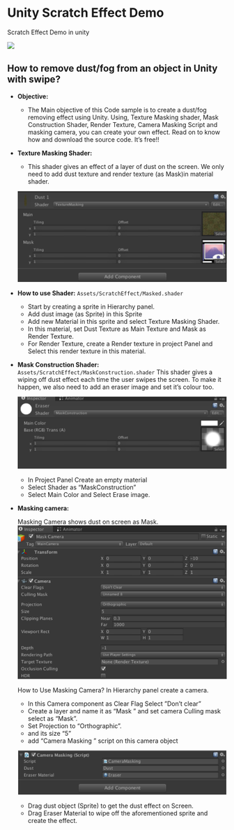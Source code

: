 # Unity Scratch Effect Demo
Scratch Effect Demo in unity

![](images/demo.gif) 

## How to remove dust/fog from an object in Unity with swipe?
- **Objective­:**
   - The Main objective of this Code sample is to create a dust/fog removing effect using Unity. Using, Texture Masking shader, Mask Construction Shader, Render Texture, Camera Masking Script and masking camera, you can create your own effect. Read on to know how and download the source code. It’s free!!
- **Texture Masking Shader:**
   - This shader gives an effect of a layer of dust on the screen. We only need to add dust texture and render texture (as Mask)in material shader.

   ![](images/dust.png) 

- **How to use Shader­:** `Assets/ScratchEffect/Masked.shader`

    - Start by creating a sprite in Hierarchy panel.
    - Add dust image (as Sprite) in this Sprite
    - Add new Material in this sprite and select Texture Masking Shader.
    - In this material, set Dust Texture as Main Texture and Mask as Render Texture.
    - For Render Texture, create a Render texture in project Panel and Select this render
texture in this material.


- **Mask Construction Shader:** `Assets/ScratchEffect/MaskConstruction.shader`
    This shader gives a wiping off dust effect each time the user swipes the screen. To make it happen, we also need to add an eraser image and set it’s colour too.

   ![](images/construction-shader.png) 

    - In Project Panel Create an empty material
    - Select Shader as “MaskConstruction”
    - Select Main Color and Select Erase image.

- **Masking camera­:**

    Masking Camera shows dust on screen as Mask.
    ![](images/camera.png) 

    How to Use Masking Camera? In Hierarchy panel create a camera.

    - In this Camera component as Clear Flag Select ”Don’t clear”
    - Create a layer and name it as “Mask ” and set camera Culling mask select as “Mask”.
    - Set Projection to “Orthographic”. 
    - and its size “5”
    - add “Camera Masking ” script on this camera object

  ![](images/camera-masking.png) 

    - Drag dust object (Sprite) to get the dust effect on Screen.
    - Drag Eraser Material to wipe off the aforementioned sprite and create the effect.

